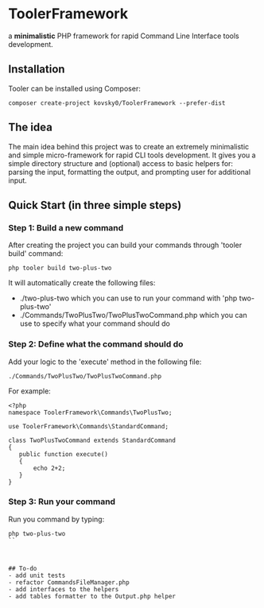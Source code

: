 # ToolerFramework
a **minimalistic** PHP framework for rapid Command Line Interface tools development.

## Installation
Tooler can be installed using Composer:

```
composer create-project kovsky0/ToolerFramework --prefer-dist
```
## The idea
The main idea behind this project was to create an extremely minimalistic and simple micro-framework for rapid CLI tools development.
It gives you a simple directory structure and (optional) access to basic helpers for: parsing the input, formatting the output, and prompting user for additional input.

## Quick Start (in three simple steps) 

### Step 1: Build a new command
After creating the project you can build your commands through 'tooler build' command:
```
php tooler build two-plus-two
```
It will automatically create the following files: 
 - ./two-plus-two which you can use to run your command with 'php two-plus-two'
 - ./Commands/TwoPlusTwo/TwoPlusTwoCommand.php which you can use to specify what your command should do
 
 ### Step 2: Define what the command should do
 Add your logic to the 'execute' method in the following file:
 ```
 ./Commands/TwoPlusTwo/TwoPlusTwoCommand.php
 ```
 For example: 
 ```
<?php
namespace ToolerFramework\Commands\TwoPlusTwo;

use ToolerFramework\Commands\StandardCommand;

class TwoPlusTwoCommand extends StandardCommand
{
    public function execute()
    {
        echo 2+2;
    }
}
 ```
 
 ### Step 3: Run your command
 Run you command by typing:
 ```
 php two-plus-two
 ``
 
 

## To-do
- add unit tests
- refactor CommandsFileManager.php
- add interfaces to the helpers
- add tables formatter to the Output.php helper
